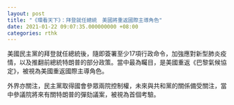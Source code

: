 ```yaml
---
layout: post
title: "《環看天下》：拜登就任總統　美國將重返國際主導角色"
date: 2021-01-22 09:07:35.000000000 +08:00
categories: rthk
---
```


美國民主黨的拜登就任總統後，隨即簽署至少17項行政命令，加強應對新型肺炎疫情，以及推翻前總統特朗普的部分政策。當中最為矚目，是美國重返《巴黎氣候協定》，被視為美國重返國際主導角色。

外界亦關注，民主黨取得國會參眾兩院控制權，未來與共和黨的關係備受關注，當中參議院將來有關特朗普的彈劾議案，被視為首個考驗。
